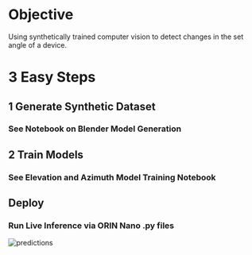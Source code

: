# Objective
Using synthetically trained computer vision to detect changes in the set angle of a device.

# 3 Easy Steps

## 1 Generate Synthetic Dataset
### See Notebook on Blender Model Generation

## 2 Train Models
### See Elevation and Azimuth Model Training Notebook

## Deploy
### Run Live Inference via ORIN Nano .py files
![predictions](https://github.com/abilokonsky/msds_practicum/assets/62521066/9d08cc2d-dc7a-402b-a79d-f29a6fbda702)
